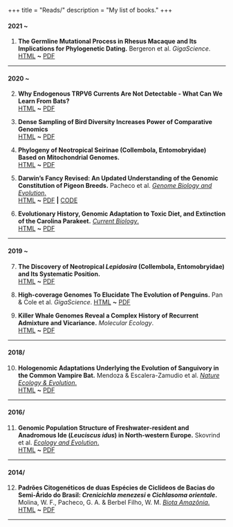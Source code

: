 +++
title = "Reads/"
description = "My list of books."
+++

#### 2021 ~

01. **The Germline Mutational Process in Rhesus Macaque and Its Implications for Phylogenetic Dating.** Bergeron et al. _GigaScience_.  
[HTML](https://academic.oup.com/gigascience/article/10/5/giab029/6269103) **~** [PDF](/MyArticles/macaqueGigaScience.pdf)
***


#### 2020 ~

02. **Why Endogenous TRPV6 Currents Are Not Detectable - What Can We Learn From Bats?**  
[HTML](/MyArticles/batsEcolEvol.pdf) **~** [PDF](/MyArticles/.pdf)

03. **Dense Sampling of Bird Diversity Increases Power of Comparative Genomics**  
[HTML](https://robbinespu.gitlab.io/) **~** [PDF](/MyArticles/.pdf)

04. **Phylogeny of Neotropical Seirinae (Collembola, Entomobryidae) Based on Mitochondrial Genomes.**  
[HTML](https://robbinespu.gitlab.io/) **~** [PDF](/MyArticles/.pdf)

05. **Darwin’s Fancy Revised: An Updated Understanding of the Genomic Constitution of Pigeon Breeds.** Pacheco et al. [_Genome Biology and Evolution_.](https://academic.oup.com/gbe/)  
[HTML](https://academic.oup.com/gbe/article/12/3/136/5735467/) **~** [PDF](/MyArticles/pigeonbreedsGBE.pdf) **|** [CODE](https://github.com/pacheco-george/PigeonBreedsGenomics/)

06. **Evolutionary History, Genomic Adaptation to Toxic Diet, and Extinction of the Carolina Parakeet.** [_Current Biology_.](https://www.sciencedirect.com/journal/current-biology)  
[HTML](https://www.sciencedirect.com/science/article/pii/S0960982219314381/) **~** [PDF](/MyArticles/ParakeetCurrentBiology.pdf)
***


#### 2019 ~

07. **The Discovery of Neotropical _Lepidosira_ (Collembola, Entomobryidae) and Its Systematic Position.**  
[HTML](https://robbinespu.gitlab.io/) **~** [PDF](/MyArticles/.pdf)

08. **High-coverage Genomes To Elucidate The Evolution of Penguins.** Pan & Cole et al. _GigaScience_.
[HTML](https://robbinespu.gitlab.io/) **~** [PDF](/MyArticles/penguinsGigaScience.pdf)

09. **Killer Whale Genomes Reveal a Complex History of Recurrent Admixture and Vicariance.** _Molecular Ecology_.  
[HTML](https://onlinelibrary.wiley.com/doi/abs/10.1111/mec.15099) **~** [PDF](/MyArticles/.pdf)
***


#### 2018/

10. **Hologenomic Adaptations Underlying the Evolution of Sanguivory in the Common Vampire Bat.** Mendoza & Escalera-Zamudio et al. [_Nature Ecology & Evolution_.](https://www.nature.com/natecolevol/)  
[HTML](https://www.nature.com/articles/s41559-018-0476-8#citeas) **~** [PDF](/MyArticles/batsEcolEvol.pdf)
***


#### 2016/

11. **Genomic Population Structure of Freshwater‐resident and Anadromous Ide (_Leuciscus idus_) in North‐western Europe.** Skovrind et al. [_Ecology and Evolution_.](https://onlinelibrary.wiley.com/journal/20457758/)  
[HTML](https://onlinelibrary.wiley.com/doi/full/10.1002/ece3.1909) **~** [PDF](/MyArticles/.pdf)
***


#### 2014/

12. **Padrões Citogenéticos de duas Espécies de Ciclídeos de Bacias do Semi-Árido do Brasil: _Crenicichla menezesi_ e _Cichlasoma orientale_.** Molina, W. F., Pacheco, G. A. & Berbel Filho, W. M. [_Biota Amazônia_.](https://robbinespu.gitlab.io/)  
[HTML](https://robbinespu.gitlab.io/) **~** [PDF](/MyArticles/.pdf)
***